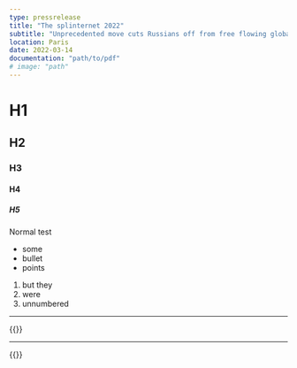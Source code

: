 ```yaml
---
type: pressrelease
title: "The splinternet 2022"
subtitle: "Unprecedented move cuts Russians off from free flowing global information - at the platform level, for the first time."
location: Paris
date: 2022-03-14
documentation: "path/to/pdf"
# image: "path"
---
```



# H1

## H2

### H3

#### H4

##### H5


Normal test

* some
* bullet
* points


1. but they
2. were 
3. unnumbered



---

{{<subscribe-newsletter reason="press--list">}}

---

{{<contacts>}}
